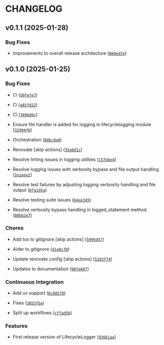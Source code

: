 # CHANGELOG


## v0.1.1 (2025-01-28)

### Bug Fixes

- Improvements to overall release architecture
  ([`060ed7e`](https://github.com/jbcom/lifecyclelogging/commit/060ed7e44e167b3f85715fd2c2c36b89beae79d4))


## v0.1.0 (2025-01-25)

### Bug Fixes

- Ci
  ([`d9fe7e7`](https://github.com/jbcom/lifecyclelogging/commit/d9fe7e798e9e52667332455276c3a08e24a95117))

- Ci
  ([`a01fd22`](https://github.com/jbcom/lifecyclelogging/commit/a01fd22296aeea52b95fb068a767be8fed591389))

- Ci
  ([`3896d9c`](https://github.com/jbcom/lifecyclelogging/commit/3896d9c49ceeed7d634e4ee615ff7fc9c1994771))

- Ensure file handler is added for logging in lifecyclelogging module
  ([`32904f6`](https://github.com/jbcom/lifecyclelogging/commit/32904f6ed09f49bc7d9ec96e5fd366db3a54a51e))

- Orchestration
  ([`88bc9a0`](https://github.com/jbcom/lifecyclelogging/commit/88bc9a0bfb0c9ec9877655c84da0fa2fdd8d05fa))

- Renovate [skip actions]
  ([`35a6d1c`](https://github.com/jbcom/lifecyclelogging/commit/35a6d1cfd47bbeda623cde3f0a543f46a3179b8d))

- Resolve linting issues in logging utilities
  ([`157b6e4`](https://github.com/jbcom/lifecyclelogging/commit/157b6e4c48085ea46f6c1e4f7804e3ea8b1c8ddb))

- Resolve logging issues with verbosity bypass and file output handling
  ([`2e1eee2`](https://github.com/jbcom/lifecyclelogging/commit/2e1eee2d4b51fdf459d5d12a7e3024134b8f26d0))

- Resolve test failures by adjusting logging verbosity handling and file output
  ([`8fa195a`](https://github.com/jbcom/lifecyclelogging/commit/8fa195a84f8b35ff3c05ff17c6041b68dab26688))

- Resolve testing suite issues
  ([`64ee345`](https://github.com/jbcom/lifecyclelogging/commit/64ee34589292238c89b321e32d2e37a4a07e1bc1))

- Resolve verbosity bypass handling in logged_statement method
  ([`80bb2e7`](https://github.com/jbcom/lifecyclelogging/commit/80bb2e7073475ed3a75d719f9cdbafd87c3f1376))

### Chores

- Add tox to gitignore [skip actions]
  ([`5995d57`](https://github.com/jbcom/lifecyclelogging/commit/5995d57b7a6ca986d7f9a685910497ca596194f6))

- Aider to gitignore
  ([`d1e8cf0`](https://github.com/jbcom/lifecyclelogging/commit/d1e8cf01cbd5c1cf8a01e8706f8347850bfd9930))

- Update renovate config [skip actions]
  ([`5183f74`](https://github.com/jbcom/lifecyclelogging/commit/5183f74f4cdef7cce21374bb2bd52f9822da5299))

- Updates to documentation
  ([`90fe687`](https://github.com/jbcom/lifecyclelogging/commit/90fe6873147883c7740f013dba7df2d4f9250bbc))

### Continuous Integration

- Add uv support
  ([`6c80570`](https://github.com/jbcom/lifecyclelogging/commit/6c80570f0f1e97208ae9b197739f513298c1f382))

- Fixes
  ([`3853fba`](https://github.com/jbcom/lifecyclelogging/commit/3853fba8deeef97f2a99a2574ec6213a69235115))

- Split up workflows
  ([`cffad5b`](https://github.com/jbcom/lifecyclelogging/commit/cffad5b650a3327118d8f3ba14ccca485000d896))

### Features

- First release version of LifecycleLogger
  ([`93661ae`](https://github.com/jbcom/lifecyclelogging/commit/93661aec3229451d69e9fa75022e5f1c310523b3))

